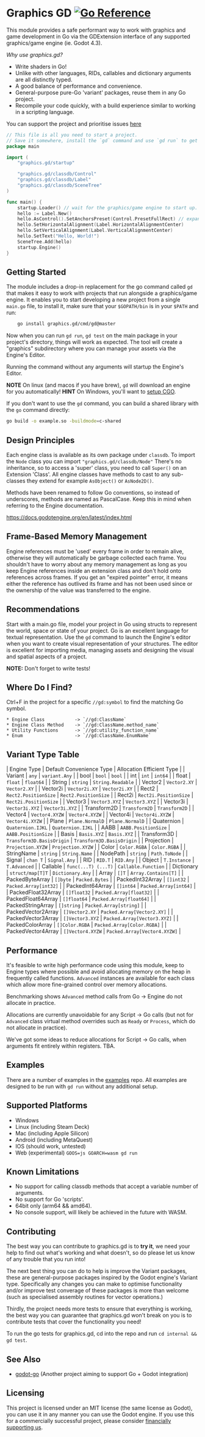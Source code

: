 # Graphics GD [![Go Reference](https://pkg.go.dev/badge/graphics.gd.svg)](https://pkg.go.dev/graphics.gd)

This module provides a safe performant way to work with graphics and game development in Go via the GDExtension
interface of any supported graphics/game engine (ie. Godot 4.3).

_Why use graphics.gd?_

* Write shaders in Go!
* Unlike with other languages, RIDs, callables and dictionary arguments are all distinctly typed.
* A good balance of performance and convenience.
* General-purpose pure-Go 'variant' packages, reuse them in any Go project.
* Recompile your code quickly, with a build experience similar to working in a scripting language.

You can support the project and prioritise issues [here](https://buy.stripe.com/4gw14maETbnX3vOcMM)

```go
// This file is all you need to start a project.
// Save it somewhere, install the `gd` command and use `gd run` to get started.
package main

import (
	"graphics.gd/startup"

	"graphics.gd/classdb/Control"
	"graphics.gd/classdb/Label"
	"graphics.gd/classdb/SceneTree"
)

func main() {
	startup.Loader() // wait for the graphics/game engine to start up.
	hello := Label.New()
	hello.AsControl().SetAnchorsPreset(Control.PresetFullRect) // expand the label to take up the whole screen.
	hello.SetHorizontalAlignment(Label.HorizontalAlignmentCenter)
	hello.SetVerticalAlignment(Label.VerticalAlignmentCenter)
	hello.SetText("Hello, World!")
	SceneTree.Add(hello)
	startup.Engine()
}
```

## Getting Started
The module includes a drop-in replacement for the go command called `gd` that
makes it easy to work with projects that run alongside a graphics/game engine.
It enables you to start developing a new project from a single `main.go` file,
to install it, make sure that your `$GOPATH/bin` is in your `$PATH` and run:

```sh
	go install graphics.gd/cmd/gd@master
```

Now when you can run `gd run`, `gd test` on the main package in your project's
directory, things will work as expected. The tool will create a "graphics"
subdirectory where you can manage your assets via the Engine's Editor.

Running the command without any arguments will startup the Engine's Editor.

**NOTE** On linux (and macos if you have brew), `gd` will download an engine for you automatically!
**HINT**  On Windows, you'll want to
[setup CGO](https://github.com/go101/go101/wiki/CGO-Environment-Setup).

If you don't want to use the `gd` command, you can build a shared library with
the `go` command directly:

```sh
go build -o example.so -buildmode=c-shared
```

## Design Principles

Each engine class is available as its own package under `classdb`. To import the
`Node` class you can import `"graphics.gd/classdb/Node"` There's no inheritance,
so to access a 'super' class, you need to call `Super()` on an Extension 'Class'.
All engine classes have methods to cast to any sub-classes they extend for example
`AsObject()` or `AsNode2D()`.

Methods have been renamed to follow Go conventions, so instead of
underscores, methods are named as PascalCase. Keep this in mind when
referring to the Engine documentation.

https://docs.godotengine.org/en/latest/index.html

## Frame-Based Memory Management

Engine references must be 'used' every frame in order to remain alive, otherwise
they will automatically be garbage collected each frame. You shouldn't have to
worry about any memory management as long as you keep Engine references inside an
extension class and don't hold onto references across frames. If you get an
"expired pointer" error, it means either the reference has outlived its frame and
has not been used since or the ownership of the value was transferred to the engine.

## Recommendations

Start with a main.go file, model your project in Go using structs to represent the
world, space or state of your project. Go is an excellent language for textual
representation. Use the `gd` command to launch the Engine's editor when you want to
create visual representation of your structures. The editor is excellent for importing
media, managing assets and designing the visual and spatial aspects  of a project.

**NOTE:** Don't forget to write tests!

## Where Do I Find?
Ctrl+F in the project for a specific `//gd:symbol` to find the matching Go symbol.
```
* Engine Class           -> `//gd:ClassName`
* Engine Class Method    -> `//gd:ClassName.method_name`
* Utility Functions      -> `//gd:utility_function_name`
* Enum                   -> `//gd:ClassName.EnumName`
```

## Variant Type Table

| Engine Type        | Default Convenience Type  | Allocation Efficient Type    |
| Variant            | `any`                     | `variant.Any`                |
| bool               | `bool`                    | `bool`                       |
| int                | `int`                     | `int64`                      |
| float              | `float`                   | `float64`                    |
| String             | `string`                  | `String.Readable`            |
| Vector2            | `Vector2.XY`              | `Vector2.XY`                 |
| Vector2i           | `Vector2i.XY`             | `Vector2i.XY`                |
| Rect2              | `Rect2.PositionSize`      | `Rect2.PositionSize`         |
| Rect2i             | `Rect2i.PositionSize`     | `Rect2i.PositionSize`        |
| Vector3            | `Vector3.XYZ`             | `Vector3.XYZ`                |
| Vector3i           | `Vector3i.XYZ`            | `Vector3i.XYZ`               |
| Transform2D        | `Transform2D`             | `Transform2D`                |
| Vector4            | `Vector4.XYZW`            | `Vector4.XYZW`               |
| Vector4i           | `Vector4i.XYZW`           | `Vector4i.XYZW`              |
| Plane              | `Plane.NormalD`           | `Plane.NormalD`              |
| Quaternion         | `Quaternion.IJKL`         | `Quaternion.IJKL`            |
| AABB               | `AABB.PositionSize`       | `AABB.PositionSize`          |
| Basis              | `Basis.XYZ`               | `Basis.XYZ`                  |
| Transform3D        | `Transform3D.BasisOrigin` | `Transform3D.BasisOrigin`    |
| Projection         | `Projection.XYZW`         | `Projection.XYZW`            |
| Color              | `Color.RGBA`              | `Color.RGBA`                 |
| StringName         | `string`                  | `String.Name`                |
| NodePath           | `string`                  | `Path.ToNode`                |
| Signal             | `chan T`                  | `Signal.Any`                 |
| RID                | `RID.T`                   | `RID.Any`                    |
| Object             | `T.Instance`              | `T.Advanced`                 |
| Callable           | `func(...T) (...T)`       | `Callable.Function`          |
| Dictionary         | `struct/map[T]T`          | `Dictionary.Any`             |
| Array              | `[]T`                     | `Array.Contains[T]`          |
| PackedByteArray    | `[]byte`                  | `Packed.Bytes`               |
| PackedInt32Array   | `[]int32`                 | `Packed.Array[int32]`        |
| PackedInt64Array   | `[]int64`                 | `Packed.Array[int64]`        |
| PackedFloat32Array | `[]float32`               | `Packed.Array[float32]`      |
| PackedFloat64Array | `[]float64`               | `Packed.Array[float64]`      |
| PackedStringArray  | `[]string`                | `Packed.Array[string]`       |
| PackedVector2Array | `[]Vector2.XY`            | `Packed.Array[Vector2.XY]`   |
| PackedVector3Array | `[]Vector3.XYZ`           | `Packed.Array[Vector3.XYZ]`  |
| PackedColorArray   | `[]Color.RGBA`            | `Packed.Array[Color.RGBA]`   |
| PackedVector4Array | `[]Vector4.XYZW`          | `Packed.Array[Vector4.XYZW]` |




## Performance
It's feasible to write high performance code using this module, keep to Engine types where possible and avoid
allocating memory on the heap in frequently called functions. `Advanced` instances are available for each class
which allow more fine-grained control over memory allocations.

Benchmarking shows `Advanced` method calls from Go -> Engine do not allocate in practice.

Allocations are currently unavoidable for any Script -> Go calls (but not
for `Advanced` class virtual method overrides such as `Ready` or `Process`,
which do not allocate in practice).

We've got some ideas to reduce allocations for Script -> Go calls, when
arguments fit entirely within registers. TBA.

## Examples
There are a number of examples in the [examples](https://github.com/grow-graphics/eg)
repo. All examples are designed to be run with `gd run` without any additional setup.

## Supported Platforms

* Windows
* Linux   (including Steam Deck)
* Mac     (including Apple Silicon)
* Android (including MetaQuest)
* IOS     (should work, untested)
* Web     (experimental) `GOOS=js GOARCH=wasm gd run`

## Known Limitations

* No support for calling classdb methods that accept a variable number of arguments.
* No support for Go 'scripts'.
* 64bit only (arm64 && amd64).
* No console support, will likely be achieved in the future with WASM.

## Contributing

The best way you can contribute to graphics.gd is to **try it**, we need your help to find out
what's working and what doesn't, so do please let us know of any trouble that you run into!

The next best thing you can do to help is improve the Variant packages, these are general-purpose
packages inspired by the Godot engine's Variant type. Specifically any changes you can make to
optimise functionality and/or improve test converage of these packages is more than welcome
(such as specialised assembly routines for vector operations.)

Thirdly, the project needs more tests to ensure that everything is working, the best way you can
guarantee that graphics.gd won't break on you is to contribute tests that cover the functionality
you need!

To run the go tests for graphics.gd, cd into the repo and run `cd internal && gd test`.

## See Also

* [godot-go](https://github.com/godot-go/godot-go) (Another project aiming to support Go + Godot integration)

## Licensing
This project is licensed under an MIT license (the same license as Godot), you can use
it in any manner you can use the Godot engine. If you use this for a commercially successful
project, please consider [financially supporting us](https://buy.stripe.com/4gw14maETbnX3vOcMM).
